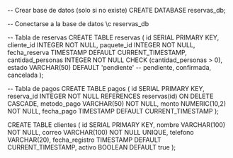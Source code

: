 -- Crear base de datos (solo si no existe)
CREATE DATABASE reservas_db;

-- Conectarse a la base de datos
\c reservas_db

-- Tabla de reservas
CREATE TABLE reservas (
  id SERIAL PRIMARY KEY,
  cliente_id INTEGER NOT NULL,
  paquete_id INTEGER NOT NULL,
  fecha_reserva TIMESTAMP DEFAULT CURRENT_TIMESTAMP,
  cantidad_personas INTEGER NOT NULL CHECK (cantidad_personas > 0),
  estado VARCHAR(50) DEFAULT 'pendiente'  -- pendiente, confirmada, cancelada
);

-- Tabla de pagos
CREATE TABLE pagos (
  id SERIAL PRIMARY KEY,
  reserva_id INTEGER NOT NULL REFERENCES reservas(id) ON DELETE CASCADE,
  metodo_pago VARCHAR(50) NOT NULL,
  monto NUMERIC(10,2) NOT NULL,
  fecha_pago TIMESTAMP DEFAULT CURRENT_TIMESTAMP
);

CREATE TABLE clientes (
  id SERIAL PRIMARY KEY,
  nombre VARCHAR(100) NOT NULL,
  correo VARCHAR(100) NOT NULL UNIQUE,
  telefono VARCHAR(20),
  fecha_registro TIMESTAMP DEFAULT CURRENT_TIMESTAMP,
  activo BOOLEAN DEFAULT true
);